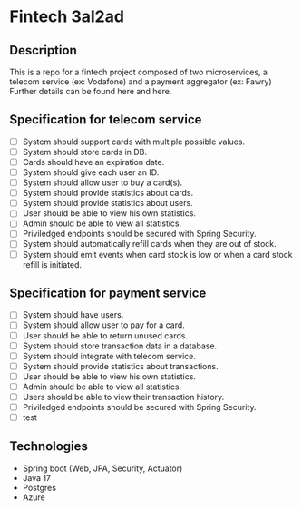 # Fintech 3al2ad
## Description  
This is a repo for a fintech project composed of two microservices, a telecom service (ex: Vodafone) and a payment aggregator (ex: Fawry)  
Further details can be found here and here.  


## Specification for telecom service
- [ ] System should support cards with multiple possible values.
- [ ] System should store cards in DB.
- [ ] Cards should have an expiration date.
- [ ] System should give each user an ID.
- [ ] System should allow user to buy a card(s).
- [ ] System should provide statistics about cards.
- [ ] System should provide statistics about users.
- [ ] User should be able to view his own statistics.
- [ ] Admin should be able to view all statistics.
- [ ] Priviledged endpoints should be secured with Spring Security.
- [ ] System should automatically refill cards when they are out of stock.
- [ ] System should emit events when card stock is low or when a card stock refill is initiated.

## Specification for payment service
- [ ] System should have users.
- [ ] System should allow user to pay for a card.
- [ ] User should be able to return unused cards.
- [ ] System should store transaction data in a database.
- [ ] System should integrate with telecom service.
- [ ] System should provide statistics about transactions.
- [ ] User should be able to view his own statistics.
- [ ] Admin should be able to view all statistics.
- [ ] Users should be able to view their transaction history.
- [ ] Priviledged endpoints should be secured with Spring Security.
- [ ] test

## Technologies 
- Spring boot (Web, JPA, Security, Actuator)
- Java 17
- Postgres
- Azure 


